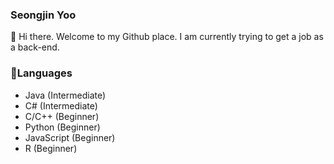 ### Seongjin Yoo
👋 Hi there. Welcome to my Github place. I am currently trying to get a job as a back-end.

### 🌱Languages
- Java (Intermediate)
- C# (Intermediate)
- C/C++ (Beginner)
- Python (Beginner)
- JavaScript (Beginner)
- R (Beginner)

<!--
**SeongjinOliver/SeongjinOliver** is a ✨ _special_ ✨ repository because its `README.md` (this file) appears on your GitHub profile.

Here are some ideas to get you started:

- 🔭 I’m currently working on ...
- 🌱 I’m currently learning ...
- 👯 I’m looking to collaborate on ...
- 🤔 I’m looking for help with ...
- 💬 Ask me about ...
- 📫 How to reach me: ...
- 😄 Pronouns: ...
- ⚡ Fun fact: ...
-->
